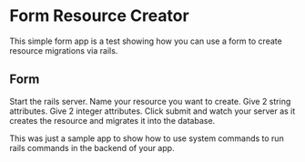 # Form Resource Creator

This simple form app is a test showing how you can use a form to create resource migrations via rails.

## Form

Start the rails server.
Name your resource you want to create.
Give 2 string attributes.
Give 2 integer attributes.
Click submit and watch your server as it creates the resource and migrates it into the database.

This was just a sample app to show how to use system commands to run rails commands in the backend of your app.
